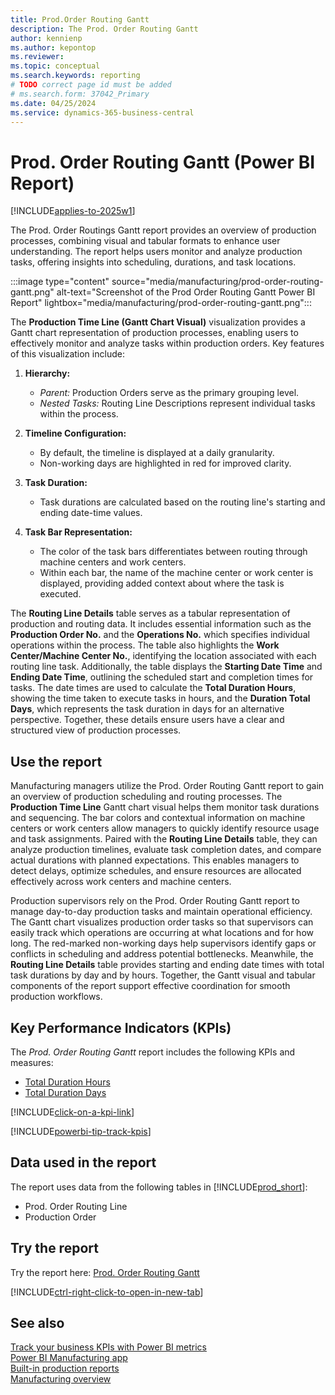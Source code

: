 ```yaml
---
title: Prod.Order Routing Gantt
description: The Prod. Order Routing Gantt
author: kennienp
ms.author: kepontop
ms.reviewer:
ms.topic: conceptual
ms.search.keywords: reporting
# TODO correct page id must be added
# ms.search.form: 37042_Primary 
ms.date: 04/25/2024
ms.service: dynamics-365-business-central
---
```


# Prod. Order Routing Gantt (Power BI Report)

[!INCLUDE[applies-to-2025w1](includes/applies-to-2025w1.md)]

The Prod. Order Routings Gantt report provides an overview of production processes, combining visual and tabular formats to enhance user understanding. The report helps users monitor and analyze production tasks, offering insights into scheduling, durations, and task locations.

:::image type="content" source="media/manufacturing/prod-order-routing-gantt.png" alt-text="Screenshot of the Prod Order Routing Gantt Power BI Report" lightbox="media/manufacturing/prod-order-routing-gantt.png":::

The **Production Time Line (Gantt Chart Visual)** visualization provides a Gantt chart representation of production processes, enabling users to effectively monitor and analyze tasks within production orders. Key features of this visualization include:

1. **Hierarchy:**  
   - *Parent:* Production Orders serve as the primary grouping level.  
   - *Nested Tasks:* Routing Line Descriptions represent individual tasks within the process.  

2. **Timeline Configuration:**  
   - By default, the timeline is displayed at a daily granularity.  
   - Non-working days are highlighted in red for improved clarity.  

3. **Task Duration:**  
   - Task durations are calculated based on the routing line's starting and ending date-time values.  

4. **Task Bar Representation:**  
   - The color of the task bars differentiates between routing through machine centers and work centers.  
   - Within each bar, the name of the machine center or work center is displayed, providing added context about where the task is executed.  

The **Routing Line Details** table serves as a tabular representation of production and routing data. It includes essential information such as the **Production Order No.** and the **Operations No.** which specifies individual operations within the process. The table also highlights the **Work Center/Machine Center No.**, identifying the location associated with each routing line task. Additionally, the table displays the **Starting Date Time** and **Ending Date Time**, outlining the scheduled start and completion times for tasks. The date times are used to calculate the **Total Duration Hours**, showing the time taken to execute tasks in hours, and the **Duration Total Days**, which represents the task duration in days for an alternative perspective. Together, these details ensure users have a clear and structured view of production processes.

## Use the report

   Manufacturing managers utilize the Prod. Order Routing Gantt report to gain an overview of production scheduling and routing processes. The **Production Time Line** Gantt chart visual helps them monitor task durations and sequencing. The bar colors and contextual information on machine centers or work centers allow managers to quickly identify resource usage and task assignments. Paired with the **Routing Line Details** table, they can analyze production timelines, evaluate task completion dates, and compare actual durations with planned expectations. This enables managers to detect delays, optimize schedules, and ensure resources are allocated effectively across work centers and machine centers.  

   Production supervisors rely on the Prod. Order Routing Gantt report to manage day-to-day production tasks and maintain operational efficiency. The Gantt chart visualizes production order tasks so that supervisors can easily track which operations are occurring at what locations and for how long. The red-marked non-working days help supervisors identify gaps or conflicts in scheduling and address potential bottlenecks. Meanwhile, the **Routing Line Details** table provides starting and ending date times with total task durations by day and by hours. Together, the Gantt visual and tabular components of the report support effective coordination for smooth production workflows.  

## Key Performance Indicators (KPIs)

The *Prod. Order Routing Gantt* report includes the following KPIs and measures:

- [Total Duration Hours]()
- [Total Duration Days]()

[!INCLUDE[click-on-a-kpi-link](includes/click-on-a-kpi-link.md)]

[!INCLUDE[powerbi-tip-track-kpis](includes/powerbi-tip-track-kpis.md)]

## Data used in the report

The report uses data from the following tables in [!INCLUDE[prod_short](includes/prod_short.md)]:

- Prod. Order Routing Line
- Production Order
  
## Try the report

Try the report here: [Prod. Order Routing Gantt](https://businesscentral.dynamics.com?page=)<!-- TODO Set page ID for link -->

[!INCLUDE[ctrl-right-click-to-open-in-new-tab](includes/ctrl-right-click-to-open-in-new-tab.md)]

## See also

[Track your business KPIs with Power BI metrics](track-kpis-with-power-bi-metrics.md)  
[Power BI Manufacturing app](manufacturing-powerbi-app.md)  
[Built-in production reports](production-reports.md)  
[Manufacturing overview](production-manage-manufacturing.md)
